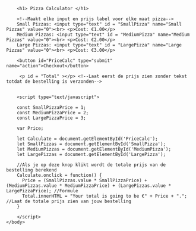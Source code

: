 <html>
    <body>

        <h1> Pizza Calculator </h1>

        <!--Maakt elke input en prijs label voor elke maat pizza-->
        Small Pizzas: <input type="text" id = "SmallPizza" name="Small Pizzas" value="0"><br> <p>Cost: €1.00</p>
        Medium Pizzas: <input type="text" id = "MediumPizza" name="Medium Pizzas" value="0"><br> <p>Cost: €2.00</p>
        Large Pizzas: <input type="text" id = "LargePizza" name="Large Pizzas" value="0"><br> <p>Cost: €3.00</p>

        <button id="PriceCalc" type="submit" name="action">Checkout</button>

         <p id = "Total" ></p> <!--Laat eerst de prijs zien zonder tekst totdat de bestelling is verzonden-->

         
        <script type="text/javascript">

        const SmallPizzaPrice = 1;
        const MediumPizzaPrice = 2;
        const LargePizzaPrice = 3;

        var Price;

        let Calculate = document.getElementById('PriceCalc');
        let SmallPizzas = document.getElementById('SmallPizza');
        let MediumPizzas = document.getElementById('MediumPizza');
        let LargePizzas = document.getElementById('LargePizza');

        //Als je op deze knop klikt wordt de totale prijs van de bestelling berekend
        Calculate.onclick = function() {
          Price = (SmallPizzas.value * SmallPizzaPrice) + (MediumPizzas.value * MediumPizzaPrice) + (LargePizzas.value * LargePizzaPrice); //Formule
          Total.innerHTML = "Your total is going to be €" + Price + "."; //Laat de totale prijs zien van jouw bestelling
        }

        </script>
    </body>
</html>
